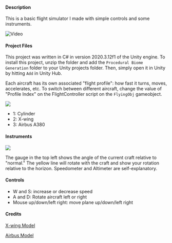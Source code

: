 #### Description

This is a basic flight simulator I made with simple controls and some instruments. 

![Video](https://cdn.discordapp.com/attachments/690652979036028929/883428311718588466/gif_display.gif)

#### Project Files

This project was written in C# in version 2020.3.12f1 of the Unity engine. To install this project, unzip the folder and add the `Procedural Biome Generation` folder to
your Unity projects folder. Then, simply open it in Unity by hitting `Add` in Unity Hub.


Each aircraft has its own associated "flight profile": how fast it turns, moves,
accelerates, etc. To switch between different aircraft, change the value of "Profile Index" on the FlightController script on the `FlyingObj` gameobject.


![](https://cdn.discordapp.com/attachments/690652979036028929/883393659834339338/unknown.png)

* 1: Cylinder
* 2: X-wing
* 3: Airbus A380

#### Instruments

![](https://cdn.discordapp.com/attachments/690652979036028929/883395459220135957/Untitled.png)

The gauge in the top left shows the angle of the current craft relative to "normal." The yellow line will rotate with the craft and show your rotation relative to the horizon. Speedometer and Altimeter are self-explanatory. 

#### Controls

* W and S: increase or decrease speed
* A and D: Rotate aircraft left or right
* Mouse up/down/left right: move plane up/down/left right

#### Credits

[X-wing Model](https://sketchfab.com/3d-models/x-wing-game-res-uhuZnTJCksW96EYFa92KVZhMY2b)

[Airbus Model](https://sketchfab.com/3d-models/airbus-a380-4dbb5e4cbc7b42fbb74c3bde5491b165)


